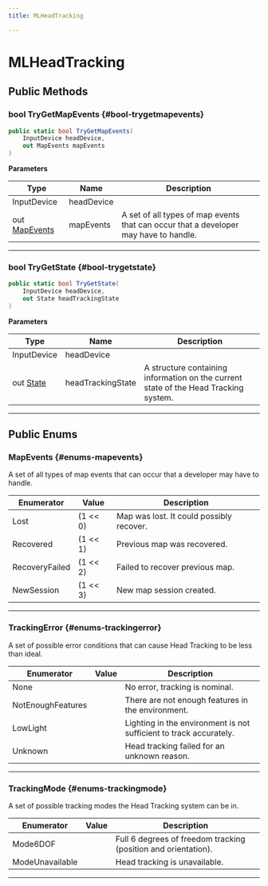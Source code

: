 ```yaml
---
title: MLHeadTracking

---
```


# MLHeadTracking










## Public Methods

### bool TryGetMapEvents {#bool-trygetmapevents}

```csharp
public static bool TryGetMapEvents(
    InputDevice headDevice,
    out MapEvents mapEvents
)
```


**Parameters**

| Type | Name  | Description  | 
|--|--|--|
| InputDevice |headDevice||
| out [MapEvents](/versioned_docs/version-22-Mar-2023/unity-api/api/UnityEngine.XR.MagicLeap/InputSubsystem/Extensions/MLHeadTracking/UnityEngine.XR.MagicLeap.InputSubsystem.Extensions.MLHeadTracking.md#enums-mapevents) |mapEvents|A set of all types of map events that can occur that a developer may have to handle. |






-----------

### bool TryGetState {#bool-trygetstate}

```csharp
public static bool TryGetState(
    InputDevice headDevice,
    out State headTrackingState
)
```


**Parameters**

| Type | Name  | Description  | 
|--|--|--|
| InputDevice |headDevice||
| out [State](/versioned_docs/version-22-Mar-2023/unity-api/api/UnityEngine.XR.MagicLeap/InputSubsystem/Extensions/MLHeadTracking/UnityEngine.XR.MagicLeap.InputSubsystem.Extensions.MLHeadTracking.State.md) |headTrackingState|A structure containing information on the current state of the Head Tracking system. |






-----------

## Public Enums

### MapEvents {#enums-mapevents}

A set of all types of map events that can occur that a developer may have to handle. 

| Enumerator | Value | Description |
| ---------- | ----- | ----------- |
| Lost | (1 << 0)| Map was lost. It could possibly recover.   |
| Recovered | (1 << 1)| Previous map was recovered.   |
| RecoveryFailed | (1 << 2)| Failed to recover previous map.   |
| NewSession | (1 << 3)| New map session created.   |








-----------

### TrackingError {#enums-trackingerror}

A set of possible error conditions that can cause Head Tracking to be less than ideal. 

| Enumerator | Value | Description |
| ---------- | ----- | ----------- |
| None | | No error, tracking is nominal.   |
| NotEnoughFeatures | | There are not enough features in the environment.   |
| LowLight | | Lighting in the environment is not sufficient to track accurately.   |
| Unknown | | Head tracking failed for an unknown reason.   |








-----------

### TrackingMode {#enums-trackingmode}

A set of possible tracking modes the Head Tracking system can be in. 

| Enumerator | Value | Description |
| ---------- | ----- | ----------- |
| Mode6DOF | | Full 6 degrees of freedom tracking (position and orientation).   |
| ModeUnavailable | | Head tracking is unavailable.   |








-----------


